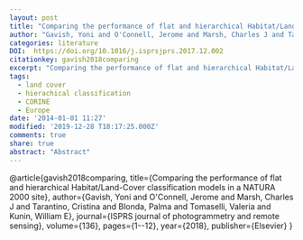 ```yaml
---
layout: post
title: "Comparing the performance of flat and hierarchical Habitat/Land-Cover classification models in a NATURA 2000 site"
author: "Gavish, Yoni and O'Connell, Jerome and Marsh, Charles J and Tarantino, Cristina and Blonda, Palma and Tomaselli, Valeria and Kunin, William E"
categories: literature
DOI:  https://doi.org/10.1016/j.isprsjprs.2017.12.002
citationkey: gavish2018comparing
excerpt: "Comparing the performance of flat and hierarchical Habitat/Land-Cover classification models in a NATURA 2000 site"
tags:
  - land cover
  - hierachical classification
  - CORINE
  - Europe
date: '2014-01-01 11:27'
modified: '2019-12-28 T18:17:25.000Z'
comments: true
share: true
abstract: "Abstract"
---
```


@article{gavish2018comparing,
  title={Comparing the performance of flat and hierarchical Habitat/Land-Cover classification models in a NATURA 2000 site},
  author={Gavish, Yoni and O'Connell, Jerome and Marsh, Charles J and Tarantino, Cristina and Blonda, Palma and Tomaselli, Valeria and Kunin, William E},
  journal={ISPRS journal of photogrammetry and remote sensing},
  volume={136},
  pages={1--12},
  year={2018},
  publisher={Elsevier}
}
